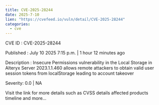 ```yaml
--- 
title: CVE-2025-28244
date: 2025-7-10
lien: "https://cvefeed.io/vuln/detail/CVE-2025-28244"
categories:
  - cve
---
```


CVE ID : CVE-2025-28244

Published :  July 10
2025
7:15 p.m. | 1 hour
12 minutes ago

Description : Insecure Permissions vulnerability in the Local Storage in Alteryx Server 2023.1.1.460 allows remote attackers to obtain valid user session tokens from localStorage
leading to account takeover

Severity: 0.0 | NA

Visit the link for more details
such as CVSS details
affected products
timeline
and more...
